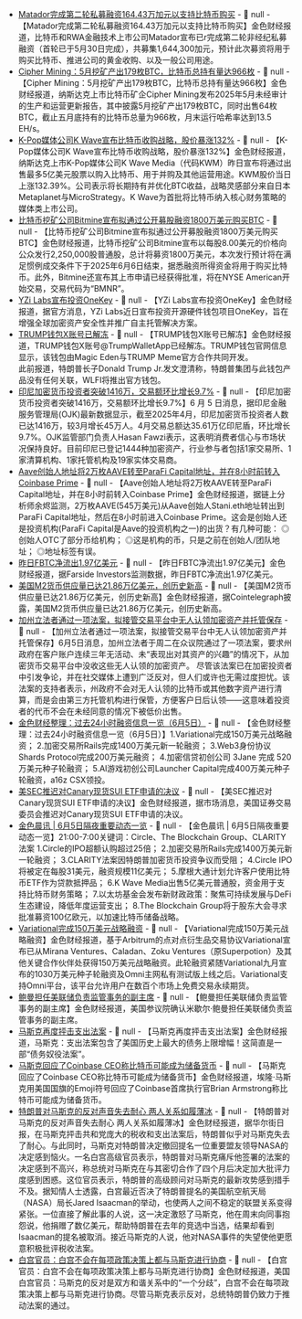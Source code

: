 - [Matador完成第二轮私募融资164.43万加元以支持比特币购买](https://www.globenewswire.com/news-release/2025/06/04/3093992/0/en/Matador-Technologies-Inc-Announces-Closing-of-Second-Tranche-of-Non-Brokered-Private-Placement-to-Support-Bitcoin-Acquisition.html) - 📰 null - 【Matador完成第二轮私募融资164.43万加元以支持比特币购买】金色财经报道，比特币和RWA金融技术上市公司Matador宣布已r完成第二轮非经纪私募融资（首轮已于5月30日完成），共募集1,644,300加元，预计此次募资将用于购买比特币、推进公司的黄金收购、以及一般公司用途。
- [Cipher Mining：5月挖矿产出179枚BTC，比特币总持有量达966枚](https://www.globenewswire.com/news-release/2025/06/04/3093971/0/en/Cipher-Mining-Announces-May-2025-Operational-Update.html) - 📰 null - 【Cipher Mining：5月挖矿产出179枚BTC，比特币总持有量达966枚】金色财经报道，纳斯达克上市比特币矿企Cipher Mining发布2025年5月未经审计的生产和运营更新报告，其中披露5月挖矿产出179枚BTC，同时出售64枚BTC，截止五月底持有的比特币总量为966枚，月末运行哈希率达到13.5 EH/s。
- [K-Pop媒体公司K Wave宣布比特币收购战略，股价暴涨132%](https://www.theblock.co/post/357032/nasdaq-listed-k-pop-media-firm-k-wave-stock-rallies-130-after-announcing-bitcoin-acquisition-strategy) - 📰 null - 【K-Pop媒体公司K Wave宣布比特币收购战略，股价暴涨132%】金色财经报道，纳斯达克上市K-Pop媒体公司K Wave Media（代码KWM）昨日宣布将通过出售最多5亿美元股票以购入比特币、用于并购及其他运营用途。KWM股价当日上涨132.39%。公司表示将长期持有并优化BTC收益，战略灵感部分来自日本Metaplanet与MicroStrategy。K Wave为首批将比特币纳入核心财务策略的媒体类上市公司。
- [比特币挖矿公司Bitmine宣布拟通过公开募股融资1800万美元购买BTC](https://www.globenewswire.com/news-release/2025/06/05/3094072/0/en/BitMine-Immersion-Technologies-Inc-Announces-18-Million-Public-Offering-and-Uplisting-to-NYSE-American.html) - 📰 null - 【比特币挖矿公司Bitmine宣布拟通过公开募股融资1800万美元购买BTC】金色财经报道，比特币挖矿公司Bitmine宣布以每股8.00美元的价格向公众发行2,250,000股普通股，总计将募资1800万美元，本次发行预计将在满足惯例成交条件下于2025年6月6日结束，据悉融资所得资金将用于购买比特币。此外，Bitmine还宣布其上市申请已经获得批准，将在NYSE American开始交易，交易代码为“BMNR”。
- [YZi Labs宣布投资OneKey](https://x.com/yzilabs/status/1930429379584372776) - 📰 null - 【YZi Labs宣布投资OneKey】金色财经报道，据官方消息，YZi Labs近日宣布投资开源硬件钱包项目OneKey，旨在增强全球加密资产安全性并推广自主托管解决方案。
- [TRUMP钱包X账号已解冻](https://x.com/TrumpWalletApp) - 📰 null - 【TRUMP钱包X账号已解冻】金色财经报道，TRUMP钱包X账号@TrumpWalletApp已经解冻。TRUMP钱包官网信息显示，该钱包由Magic Eden与TRUMP Meme官方合作共同开发。  
此前报道，特朗普长子Donald Trump Jr.发文澄清称，特朗普集团与此钱包产品没有任何关联，WLFI将推出官方钱包。
- [印尼加密货币投资者突破1416万，交易额环比增长9.7%]() - 📰 null - 【印尼加密货币投资者突破1416万，交易额环比增长9.7%】6 月 5 日消息，据印尼金融服务管理局(OJK)最新数据显示，截至2025年4月，印尼加密货币投资者人数已达1416万，较3月增长45万人。4月交易总额达35.61万亿印尼盾，环比增长9.7%。OJK监管部门负责人Hasan Fawzi表示，这表明消费者信心与市场状况保持良好。目前印尼已登记1444种加密资产，行业参与者包括1家交易所、1家清算机构、1家托管机构及19家实体交易商。
- [Aave创始人地址将2万枚AAVE转至ParaFi Capital地址，并在8小时前转入Coinbase Prime](https://x.com/EmberCN/status/1930423211021480447) - 📰 null - 【Aave创始人地址将2万枚AAVE转至ParaFi Capital地址，并在8小时前转入Coinbase Prime】金色财经报道，据链上分析师余烬监测，2万枚AAVE(545万美元)从Aave创始人Stani.eth地址转出到ParaFi Capital地址，然后在8小时前进入Coinbase Prime。这会是创始人还是投资机构(ParaFi Capital是Aave的投资机构之一)的出货？有几种可能： 
◎创始人OTC了部分币给机构； 
◎这是机构的币，只是之前在创始人/团队地址； 
◎地址标签有误。
- [昨日FBTC净流出1.97亿美元](https://farside.co.uk/btc/) - 📰 null - 【昨日FBTC净流出1.97亿美元】金色财经报道，据Farside Investors监测数据，昨日FBTC净流出1.97亿美元。
- [美国M2货币供应量已达21.86万亿美元，创历史新高]() - 📰 null - 【美国M2货币供应量已达21.86万亿美元，创历史新高】金色财经报道，据Cointelegraph披露，美国M2货币供应量已达21.86万亿美元，创历史新高。
- [加州立法者通过一项法案，拟接管交易平台中无人认领加密资产并托管保存](https://decrypt.co/323787/unclaimed-bitcoin-california-seized-theres-catch) - 📰 null - 【加州立法者通过一项法案，拟接管交易平台中无人认领加密资产并托管保存】6月5日消息，加州立法者于周二在众议院通过了一项法案，要求州政府在客户账户连续三年无活动、未“表现出对其资产的兴趣”的情况下，从加密货币交易平台中没收这些无人认领的加密资产。 
尽管该法案已在加密投资者中引发争论，并在社交媒体上遭到广泛反对，但人们或许也无需过度担忧。该法案的支持者表示，州政府不会对无人认领的比特币或其他数字资产进行清算，而是会由第三方托管机构进行保管，方便客户日后认领——这意味着投资者的代币不会在未经同意的情况下被低价出售。
- [金色财经整理：过去24小时融资信息一览（6月5日）]() - 📰 null - 【金色财经整理：过去24小时融资信息一览（6月5日）】1.Variational完成150万美元战略融资； 
2.加密交易所Rails完成1400万美元新一轮融资； 
3.Web3身份协议Shards Protocol完成200万美元融资； 
4.加密信贷初创公司 3Jane 完成 520 万美元种子轮融资； 
5.AI游戏初创公司Launcher Capital完成400万美元种子轮融资，a16z CSX领投。
- [美SEC推迟对Canary现货SUI ETF申请的决议]() - 📰 null - 【美SEC推迟对Canary现货SUI ETF申请的决议】金色财经报道，据市场消息，美国证券交易委员会推迟对Canary现货SUI ETF申请的决议。
- [金色晨讯 | 6月5日隔夜重要动态一览]() - 📰 null - 【金色晨讯 | 6月5日隔夜重要动态一览】21:00-7:00关键词：Circle、The Blockchain Group、CLARITY法案 
1.Circle的IPO超额认购超过25倍； 
2.加密交易所Rails完成1400万美元新一轮融资； 
3.CLARITY法案因特朗普加密货币投资争议而受阻； 
4.Circle IPO将被定在每股31美元，融资规模11亿美元； 
5.摩根大通计划允许客户使用比特币ETF作为贷款抵押品； 
6.K Wave Media出售5亿美元普通股，资金用于支持比特币财务策略； 
7.以太坊基金会发布新财政政策：聚焦可持续发展与DeFi生态建设，降低年度运营支出； 
8.The Blockchain Group将于股东大会寻求批准募资100亿欧元，以加速比特币储备战略。
- [Variational完成150万美元战略融资](https://www.theblock.co/press-releases/357076/variational-announces-1-5-million-strategic-round-and-launches-referral-program) - 📰 null - 【Variational完成150万美元战略融资】金色财经报道，基于Arbitrum的点对点衍生品交易协议Variational宣布已从Mirana Ventures、Caladan、Zoku Ventures（原Superpotion）及其他关键合作伙伴处获得150万美元战略融资。此轮融资紧随Variational九月宣布的1030万美元种子轮融资及Omni主网私有测试版上线之后。Variational支持Omni平台，该平台允许用户在数百个市场上免费交易永续期货。
- [鲍曼担任美联储负责监管事务的副主席](https://flash.jin10.com/detail/20250605064636692800) - 📰 null - 【鲍曼担任美联储负责监管事务的副主席】金色财经报道，美国参议院确认米歇尔·鲍曼担任美联储负责监管事务的副主席。
- [马斯克再度抨击支出法案](https://flash.jin10.com/detail/20250605063128210800) - 📰 null - 【马斯克再度抨击支出法案】金色财经报道，马斯克：支出法案包含了美国历史上最大的债务上限增幅！这简直是一部“债务奴役法案”。
- [马斯克回应了Coinbase CEO称比特币可能成为储备货币](https://x.com/BitcoinMagazine/status/1930275624733532204) - 📰 null - 【马斯克回应了Coinbase CEO称比特币可能成为储备货币】金色财经报道，埃隆·马斯克用美国国旗的Emoji符号回应了Coinbase首席执行官Brian Armstrong称比特币可能成为储备货币。
- [特朗普对马斯克的反对声音失去耐心 两人关系如履薄冰](https://flash.jin10.com/detail/20250605060249091800) - 📰 null - 【特朗普对马斯克的反对声音失去耐心 两人关系如履薄冰】金色财经报道，据华尔街日报，在马斯克抨击共和党庞大的税收和支出法案后，特朗普似乎对马斯克失去了耐心。与此同时，马斯克对特朗普决定撤回提名一位重要盟友领导NASA的决定感到恼火。一名白宫高级官员表示，特朗普对马斯克痛斥他签署的法案的决定感到不高兴，称总统对马斯克在与其密切合作了四个月后决定加大批评力度感到困惑。这位官员表示，特朗普的高级顾问对马斯克的最新攻势感到措手不及。据知情人士透露，白宫最近否决了特朗普提名的美国航空航天局（NASA）局长Jared Isaacman的举动，也使两人之间不稳定的联盟关系变得紧张。一位直接了解此事的人说，这一决定激怒了马斯克，他在周末向同事抱怨说，他捐赠了数亿美元，帮助特朗普在去年的竞选中当选，结果却看到Isaacman的提名被取消。接近马斯克的人说，他对NASA事件的失望使他更愿意积极批评税收法案。
- [白宫官员：白宫不会在每项政策决策上都与马斯克进行协商](https://flash.jin10.com/detail/20250605053944537800) - 📰 null - 【白宫官员：白宫不会在每项政策决策上都与马斯克进行协商】金色财经报道，美国白宫官员：马斯克的反对是双方和谐关系中的“一个分歧”，白宫不会在每项政策决策上都与马斯克进行协商。尽管马斯克表示反对，总统特朗普仍致力于推动法案的通过。
